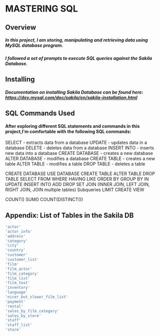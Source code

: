 # MASTERING SQL

## Overview 

##### In this project, I am storing, manipulating and retrieving data using MySQL database program.

##### I followed a set of prompts to execute SQL queries against the Sakila Database.

## Installing
##### Documentation on installing Sakila Database can be found here: https://dev.mysql.com/doc/sakila/en/sakila-installation.html

## SQL Commands Used 

#### After exploring different SQL statements and commands in this project,I'm comfortable with the following SQL commands: 
SELECT - extracts data from a database
UPDATE - updates data in a database
DELETE - deletes data from a database
INSERT INTO - inserts new data into a database
CREATE DATABASE - creates a new database
ALTER DATABASE - modifies a database
CREATE TABLE - creates a new table
ALTER TABLE - modifies a table
DROP TABLE - deletes a table

CREATE DATABASE
USE DATABASE 
CREATE TABLE
ALTER TABLE 
DROP TABLE
SELECT
FROM
WHERE 
HAVING
LIKE
ORDER BY
GROUP BY
IN
UPDATE 
INSERT INTO
ADD 
DROP
SET 
JOIN (INNER JOIN, LEFT JOIN, RIGHT JOIN, JOIN multiple tables)
Subqueries
LIMIT 
CREATE VIEW


COUNT()
SUM()
COUNT(DISTINCT())



## Appendix: List of Tables in the Sakila DB

```sql
'actor'
'actor_info'
'address'
'category'
'city'
'country'
'customer'
'customer_list'
'film'
'film_actor'
'film_category'
'film_list'
'film_text'
'inventory'
'language'
'nicer_but_slower_film_list'
'payment'
'rental'
'sales_by_film_category'
'sales_by_store'
'staff'
'staff_list'
'store'
```